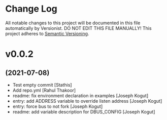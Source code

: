 # Change Log

All notable changes to this project will be documented in this file
automatically by Versionist. DO NOT EDIT THIS FILE MANUALLY!
This project adheres to [Semantic Versioning](http://semver.org/).

# v0.0.2
## (2021-07-08)

* Test empty commit [Stathis]
* Add repo.yml [Rahul Thakoor]
* readme: fix environment declaration in examples [Joseph Kogut]
* entry: add ADDRESS variable to override listen address [Joseph Kogut]
* entry: force bus to not fork [Joseph Kogut]
* readme: add variable description for DBUS_CONFIG [Joseph Kogut]
